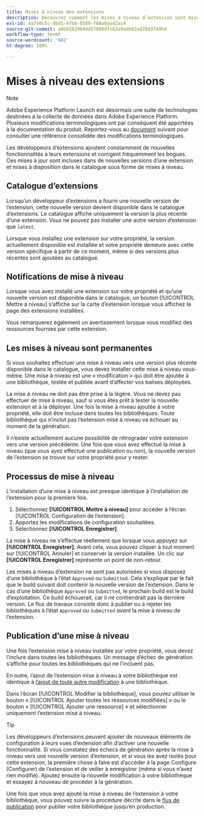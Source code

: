 ```yaml
---
title: Mises à niveau des extensions
description: Découvrez comment les mises à niveau d’extension sont mises en package et représentées dans le catalogue d’extensions.
exl-id: 4a7e0c5c-4bd1-4fb8-8509-f88a0aa42ac4
source-git-commit: a8b0282004dd57096dfc63a9adb82ad70d37495d
workflow-type: tm+mt
source-wordcount: '682'
ht-degree: 100%

---
```


# Mises à niveau des extensions

>[!NOTE]
>
>Adobe Experience Platform Launch est désormais une suite de technologies destinées à la collecte de données dans Adobe Experience Platform. Plusieurs modifications terminologiques ont par conséquent été apportées à la documentation du produit. Reportez-vous au [document](../../../term-updates.md) suivant pour consulter une référence consolidée des modifications terminologiques.

Les développeurs d’extensions ajoutent constamment de nouvelles fonctionnalités à leurs extensions et corrigent fréquemment les bogues. Ces mises à jour sont incluses dans de nouvelles versions d’une extension et mises à disposition dans le catalogue sous forme de mises à niveau.

## Catalogue d’extensions

Lorsqu’un développeur d’extensions a fourni une nouvelle version de l’extension, cette nouvelle version devient disponible dans le catalogue d’extensions. Le catalogue affiche uniquement la version la plus récente d’une extension. Vous ne pouvez pas installer une autre version d’extension que `latest`.

Lorsque vous installez une extension sur votre propriété, la version actuellement disponible est installée et votre propriété demeure avec cette version spécifique à partir de ce moment, même si des versions plus récentes sont ajoutées au catalogue.

## Notifications de mise à niveau

Lorsque vous avez installé une extension sur votre propriété et qu’une nouvelle version est disponible dans le catalogue, un bouton [!UICONTROL Mettre à niveau] s’affiche sur la carte d’extension lorsque vous affichez la page des extensions installées.

Vous remarquerez également un avertissement lorsque vous modifiez des ressources fournies par cette extension.

## Les mises à niveau sont permanentes

Si vous souhaitez effectuer une mise à niveau vers une version plus récente disponible dans le catalogue, vous devez installer cette mise à niveau vous-même. Une mise à niveau est une « modification » qui doit être ajoutée à une bibliothèque, testée et publiée avant d’affecter vos balises déployées.

La mise à niveau ne doit pas être prise à la légère. Vous ne devez pas effectuer de mise à niveau, sauf si vous êtes prêt à tester la nouvelle extension et à la déployer. Une fois la mise à niveau ajoutée à votre propriété, elle doit être incluse dans toutes les bibliothèques. Toute bibliothèque qui n’inclut pas l’extension mise à niveau va échouer au moment de la génération.

Il n’existe actuellement aucune possibilité de rétrograder votre extension vers une version précédente. Une fois que vous avez effectué la mise à niveau (que vous ayez effectué une publication ou non), la nouvelle version de l’extension se trouve sur votre propriété pour y rester.

## Processus de mise à niveau

L’installation d’une mise à niveau est presque identique à l’installation de l’extension pour la première fois.

1. Sélectionnez **[!UICONTROL Mettre à niveau]** pour accéder à l’écran [!UICONTROL Configuration de l’extension].
1. Apportez les modifications de configuration souhaitées.
1. Sélectionnez **[!UICONTROL Enregistrer]**.

La mise à niveau ne s’effectue réellement que lorsque vous appuyez sur **[!UICONTROL Enregistrer]**. Avant cela, vous pouvez cliquer à tout moment sur [!UICONTROL Annuler] et conserver la version installée. Un clic sur **[!UICONTROL Enregistrer]** représente un point de non-retour.

Les mises à niveau d’extension ne sont pas autorisées si vous disposez d’une bibliothèque à l’état `Approved` ou `Submitted`. Cela s’explique par le fait que le build suivant doit contenir la nouvelle version de l’extension. Dans le cas d’une bibliothèque `Approved` ou `Submitted`, le prochain build est le build d’exploitation. Ce build échouerait, car il ne contiendrait pas la dernière version. Le flux de travaux consiste donc à publier ou à rejeter les bibliothèques à l’état `Approved` ou `Submitted` _avant_ la mise à niveau de l’extension.

## Publication d’une mise à niveau

Une fois l’extension mise à niveau installée sur votre propriété, vous devez l’inclure dans toutes les bibliothèques. Un message d’échec de génération s’affiche pour toutes les bibliothèques qui ne l’incluent pas.

En outre, l’ajout de l’extension mise à niveau à votre bibliothèque est identique à [l’ajout de toute autre modification](../../publishing/libraries.md) à une bibliothèque.

Dans l’écran [!UICONTROL Modifier la bibliothèque], vous pouvez utiliser le bouton « [!UICONTROL Ajouter toutes les ressources modifiées] » ou le bouton « [!UICONTROL Ajouter une ressource] » et sélectionner uniquement l’extension mise à niveau.

>[!TIP]
>
>Les développeurs d’extensions peuvent ajouter de nouveaux éléments de configuration à leurs vues d’extension afin d’activer une nouvelle fonctionnalité. Si vous constatez des échecs de génération après la mise à niveau vers une nouvelle version d’extension, et si vous les avez isolés pour cette extension, la première chose à faire est d’accéder à la page Configure (Configurer) de l’extension et de veiller à enregistrer (même si vous n’avez rien modifié). Ajoutez ensuite la nouvelle modification à votre bibliothèque et essayez à nouveau de procéder à la génération.

Une fois que vous avez ajouté la mise à niveau de l’extension à votre bibliothèque, vous pouvez suivre la procédure décrite dans le [flux de publication](../../publishing/publishing-flow.md) pour publier votre bibliothèque jusqu’en production.
